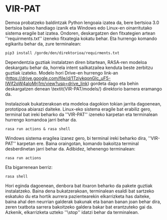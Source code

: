 # VIR-PAT

Demoa probatzeko baldintzak Python lengoaia izatea da, bere bertsioa 3.0 bertsioa baino handiago izanik eta Windows edo Linux-en oinarritutako sistema eragile bat izatea. Ondoren, deskargatzen den fitxategien artean ''requirments.txt'' izeneko fitxategia kokatu behar. Eta hurrengo komando egikaritu behar da, zure terminalean:


    pip3 install /gorde/den/direktorioa/requirments.txt


Dependentzia guztiak instalatzen diren bitartean, RASA-ren modeloa deskargatu behar da, horrela intent sailkatzailea kenduta beste zerbitzu guztiak izateko. Modelo hori Drive-en hurrengo link-an (https://drive.google.com/file/d/1TziykqonGlc_uF5-lWjf2qW4aloMrj1m/view?usp=drive_link) gordeta dago eta behin deskargatzen denean \textit{VIR-PAT/models/} direktorio barnera eramango da.

Instalazioak bukatzerakoan eta modeloa dagokion tokian jarrita dagoenean, prototipoa abiarazi daiteke. Linux-eko sistema eragile bat erabiliz gero, terminal bat ireki beharko da ''VIR-PAT'' izeneko karpetan eta terminalean hurrengo komandoa jarri behar da.


    rasa run actions & rasa shell

Windows sistema eragilea izanez gero, bi terminal ireki beharko dira, ''VIR-PAT'' karpetan ere. Baina oraingotan, komando bakoitza terminal desberdinetan jarri behar da. Adibidez, lehenengo terminalean:

    rasa run actions

Eta bigarrenean berriz:

    rasa shell

Hori eginda dagoenean, denbora bat itxaron beharko da pakete guztiak instalatzeko. Baina dena bukatzerakoan, terminalean esaldi bat sartzeko eskatuko du eta hortik aurrera pazientearekin elkarrizketa has daiteke, baina ahal den neurrian galderak bakunak eta banan banan joan behar dira, zeren txatbota sarrera bakoitzeko galdera bakar bat erantzuteko gai da. Azkenik, elkarrizketa uzteko ''\stop'' idatzi behar da terminalean. 
